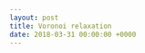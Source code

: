 ```yaml
---
layout: post
title: Voronoi relaxation
date: 2018-03-31 00:00:00 +0000
---
```

<script src="https://cdnjs.cloudflare.com/ajax/libs/d3/4.13.0/d3.min.js"></script>

<div id="chart"><canvas width="1920" height="960" style="width: 960px; height: 480px;"></canvas></div>


<script>
  var ratio = window.devicePixelRatio || 1,
    width = 960 * ratio,
    height = 480 * ratio,
    n = 1000,
    vertices;

var voronoi = d3.geom.voronoi()
    .clipExtent([[0, 0], [width, height]]);

var canvas = d3.select("#chart").append("canvas")
    .attr("width", width)
    .attr("height", height)
    .style("width", width / ratio + "px")
    .style("height", height / ratio + "px")
    .on("click", function() {
      var mouse = d3.mouse(this);
      reset(mouse[0] * ratio, mouse[1] * ratio);
    });

var context = canvas.node().getContext("2d");
context.fillStyle = "#00f";
context.lineWidth = .5 * ratio;
context.strokeStyle = "#000";

var iterations,
    format = d3.format(",f");

d3.timer(redraw);

reset(width / 2, height / 2);

function mean(data) {
    if (data.length < 1) return 0;
    return data.reduce(function(memo, num) { return memo + num; }, 0)/data.length;
  }
function stdev(data) {
    if (data.length < 1) return 0;
    var setMean = mean(data);
    var totalDeviation = data.reduce(function(memo, num){ return memo + Math.pow(setMean - num, 2);  },0);
    return Math.sqrt(totalDeviation/data.length);
}

function get_color(irregularity, size, sides) {
  var max_irregularity = 20 / (Math.pow(width * height / n, 0.25) * 4);
  irregularity /= max_irregularity;
  var hue = irregularity * 360;
  hue += Date.now()/100;

  var max_size = Math.sqrt(width * height / n) * 4;
  size /= max_size;

  if (sides == 4) {
    hue -= 180;
  } else if (sides == 5) {
    hue -= 90;
  }

  return d3.hcl(hue % 360, size*80, 80 - size * 60 - (irregularity  * 80));
}


function redraw() {
  var cells = voronoi(vertices),
      dx = 0,
      dy = 0,
      edges = {};

  for (var i = 0, n = cells.length; i < n; ++i) {
    var cell = cells[i];
    if (cell == null) continue;

    var area = d3.geom.polygon(cell).area(),
        centroid = cell.centroid(-1 / (6 * area)),
        vertex = vertices[i],
        δx = centroid[0] - vertex[0],
        δy = centroid[1] - vertex[1];
    dx += Math.abs(δx);
    dy += Math.abs(δy);
    vertex[0] += δx, vertex[1] += δy;

    var p0 = cell[0];
    if (!p0) continue;
    lengths = []
    for (var j = 1; j < cell.length; j++) {
      lengths.push(Math.sqrt(Math.pow(cell[j][1] - cell[j-1][1], 2) + Math.pow(cell[j][0] - cell[j-1][0], 2)))
    }
    context.fillStyle = get_color(stdev(lengths)/Math.sqrt(area), Math.sqrt(area), cell.length);
    context.beginPath();
    context.moveTo(p0[0], p0[1]);
    for (var j = 1, m = cell.length, k0 = p0[0] + "," + p0[1]; j < m; ++j) {
      var p = cell[j];
      context.lineTo(p[0], p[1]);
      var k = p[0] + "," + p[1];
      if (k0 < k) edges[k0 + "," + k] = [p0, p];
      else edges[k + "," + k0] = [p, p0];
      p0 = p, k0 = k;
    }
    context.fill();
  }

  d3.select("#iterations").text(format(++iterations));

  if (dx * dx + dy * dy < 1e-6) return true;
}

function reset(x, y) {
  vertices = d3.range(n).map(function(d) {
    return [x + Math.random() - .5, y + Math.random() - .5];
  });
  iterations = 0;
}
</script>
